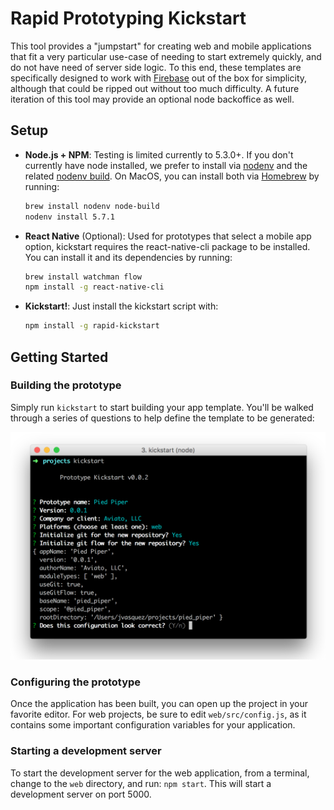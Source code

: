 # Rapid Prototyping Kickstart

This tool provides a "jumpstart" for creating web and mobile applications that fit a very particular use-case of needing to start extremely quickly, and do not have need of server side logic.  To this end, these templates are specifically designed to work with [Firebase](https://www.firebase.com/) out of the box for simplicity, although that could be ripped out without too much difficulty. A future iteration of this tool may provide an optional node backoffice as well.

## Setup

* **Node.js + NPM**: Testing is limited currently to 5.3.0+.  If you don't currently have node installed, we prefer to install via [nodenv](https://github.com/nodenv/nodenv) and the related [nodenv build](https://github.com/nodenv/node-build).  On MacOS, you can install both via [Homebrew](http://brew.sh/) by running:

    ```bash
    brew install nodenv node-build
    nodenv install 5.7.1
    ```
* **React Native** (Optional): Used for prototypes that select a mobile app option, kickstart requires the react-native-cli package to be installed.   You can install it and its dependencies by running:

    ```bash
    brew install watchman flow
    npm install -g react-native-cli
    ```
* **Kickstart!**: Just install the kickstart script with:

    ```bash
    npm install -g rapid-kickstart
    ```

## Getting Started


### Building the prototype

Simply run `kickstart` to start building your app template.  You'll be walked through a series of questions to help define the template to be generated:
 
![Kickstart Screenshot](docs/kickstart.png?raw=true)


### Configuring the prototype

Once the application has been built, you can open up the project in your favorite editor.   For web projects, be sure to edit `web/src/config.js`, as it contains some important configuration variables for your application.
 
### Starting a development server
 
To start the development server for the web application, from a terminal, change to the `web` directory, and run: `npm start`.  This will start a development server on port 5000.
